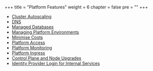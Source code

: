 +++
title = "Platform Features"
weight = 6
chapter = false
pre = ""
+++


* [Cluster Autoscaling](./cluster-autoscaling)
* [DNS](./dns)
* [Managed Databases](./managed-services)
* [Managing Platform Environments](./managing-environments)
* [Minimise Costs](./minimise-costs)
* [Platform Access](./platform-access)
* [Platform Monitoring](./platform-monitoring)
* [Platform Ingress](./platform-ingress)
* [Control Plane and Node Upgrades](./master-and-node-upgrades)
* [Identity Provider Login for Internal Services](./internal-services)
